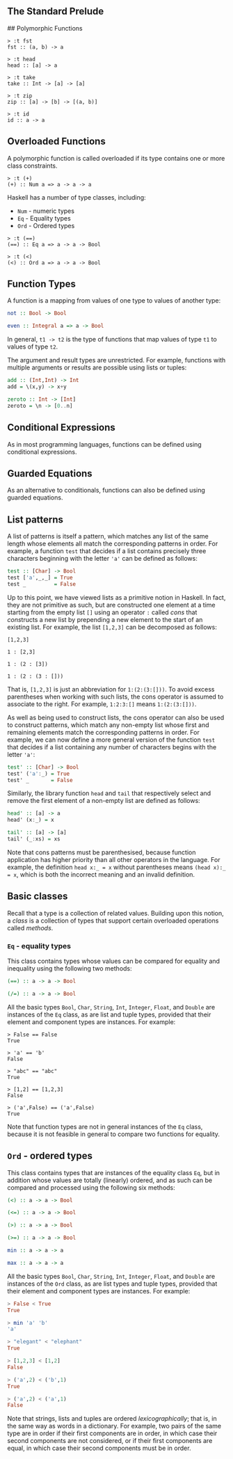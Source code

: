 ## The Standard Prelude

## Polymorphic Functions
```Shell
> :t fst
fst :: (a, b) -> a

> :t head
head :: [a] -> a

> :t take
take :: Int -> [a] -> [a]

> :t zip
zip :: [a] -> [b] -> [(a, b)]

> :t id
id :: a -> a

```

## Overloaded Functions
A polymorphic function is called overloaded if its type contains one or more class constraints.
```Shell
> :t (+)
(+) :: Num a => a -> a -> a

```
Haskell has a number of type classes, including:
* `Num` - numeric types
* `Eq`  - Equality types
* `Ord` - Ordered types
```Shell
> :t (==)
(==) :: Eq a => a -> a -> Bool

> :t (<)
(<) :: Ord a => a -> a -> Bool

```

## Function Types
A function is a mapping from values of one type to values of another type:
```Haskell
not :: Bool -> Bool

even :: Integral a => a -> Bool

```
In general, `t1 -> t2` is the type of functions that map values of type `t1` to values of type `t2`.

The argument and result types are unrestricted. For example, functions with multiple arguments or results are possible using lists or tuples:
```Haskell
add :: (Int,Int) -> Int
add = \(x,y) -> x+y

zeroto :: Int -> [Int]
zeroto = \n -> [0..n]

```

## Conditional Expressions
As in most programming languages, functions can be defined using conditional expressions.

## Guarded Equations
As an alternative to conditionals, functions can also be defined using guarded equations.

## List patterns
A list of patterns is itself a pattern, which matches any list of the same length whose elements all match the corresponding patterns in order. For example, a function `test` that decides if a list contains precisely three characters beginning with the letter `'a'` can be defined as follows:
```Haskell
test :: [Char] -> Bool
test ['a',_,_] = True
test _         = False

```
Up to this point, we have viewed lists as a primitive notion in Haskell. In fact, they are not primitive as such, but are constructed one element at a time starting from the empty list `[]` using an operator `:` called *cons* that *cons*tructs a new list by prepending a new element to the start of an existing list. For example, the list `[1,2,3]` can be decomposed as follows:
```
[1,2,3]

1 : [2,3]

1 : (2 : [3])

1 : (2 : (3 : []))

```
That is, `[1,2,3]` is just an abbreviation for `1:(2:(3:[]))`. To avoid excess parentheses when working with such lists, the cons operator is assumed to associate to the right. For example, `1:2:3:[]` means `1:(2:(3:[]))`.

As well as being used to construct lists, the cons operator can also be used to construct patterns, which match any non-empty list whose first and remaining elements match the corresponding patterns in order. For example, we can now define a more general version of the function `test` that decides if a list containing any number of characters begins with the letter `'a'`:
```Haskell
test' :: [Char] -> Bool 
test' ('a':_) = True
test' _       = False

```
Similarly, the library function `head` and `tail` that respectively select and remove the first element of a non-empty list are defined as follows:
```Haskell
head' :: [a] -> a
head' (x:_) = x

tail' :: [a] -> [a]
tail' (_:xs) = xs

```
Note that cons patterns must be parenthesised, because function application has higher priority than all other operators in the language. For example, the definition `head x:_ = x` without parentheses means `(head x):_ = x`, which is both the incorrect meaning and an invalid definition.

## Basic classes
Recall that a type is a collection of related values. Building upon this notion, a *class* is a collection of types that support certain overloaded operations called *methods*.

### `Eq` - equality types
This class contains types whose values can be compared for equality and inequality using the following two methods:
```Haskell
(==) :: a -> a -> Bool

(/=) :: a -> a -> Bool

```
All the basic types `Bool`, `Char`, `String`, `Int`, `Integer`, `Float`, and `Double` are instances of the `Eq` class, as are list and tuple types, provided that their element and component types are instances. For example:
```Shell
> False == False
True

> 'a' == 'b'
False

> "abc" == "abc"
True

> [1,2] == [1,2,3]
False

> ('a',False) == ('a',False)
True

```
Note that function types are not in general instances of the `Eq` class, because it is not feasible in general to compare two functions for equality.

## `Ord` - ordered types
This class contains types that are instances of the equality class `Eq`, but in addition whose values are totally (linearly) ordered, and as such can be compared and processed using the following six methods:
```Haskell
(<) :: a -> a -> Bool

(<=) :: a -> a -> Bool

(>) :: a -> a -> Bool

(>=) :: a -> a -> Bool

min :: a -> a -> a

max :: a -> a -> a

```
All the basic types `Bool`, `Char`, `String`, `Int`, `Integer`, `Float`, and `Double` are instances of the `Ord` class, as are list types and tuple types, provided that their element and component types are instances. For example:
```Haskell
> False < True
True

> min 'a' 'b'
'a'

> "elegant" < "elephant"
True

> [1,2,3] < [1,2]
False

> ('a',2) < ('b',1)
True

> ('a',2) < ('a',1)
False

```
Note that strings, lists and tuples are ordered *lexicographically*; that is, in the same way as words in a dictionary. For example, two pairs of the same type are in order if their first components are in order, in which case their second components are not considered, or if their first components are equal, in which case their second components must be in order.
